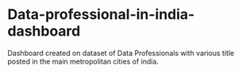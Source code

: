 # Data-professional-in-india-dashboard
 Dashboard created on dataset of Data Professionals with various title posted in the main metropolitan cities of india.
